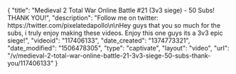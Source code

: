 {
    "title": "Medieval 2 Total War Online Battle #21 (3v3 siege) - 50 Subs! THANK YOU!",
    "description": "Follow me on twitter: https:\/\/twitter.com\/pixelatedapollo\n\nHey guys that you so much for the subs, i truly enjoy making these videos.  Enjoy this one guys its a 3v3 epic siege!",
    "videoid": "117406133",
    "date_created": "1374773321",
    "date_modified": "1506478305",
    "type": "captivate",
    "layout": "video",
    "url": "\/v\/medieval-2-total-war-online-battle-21-3v3-siege-50-subs-thank-you\/117406133"
}
